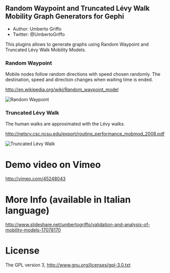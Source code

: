 ## Random Waypoint and Truncated Lévy Walk Mobility Graph Generators for Gephi
* Author: Umberto Griffo
* Twitter: @UmbertoGriffo

This plugins allows to generate graphs using Random Waypoint and Truncated Lévy Walk Mobility Models.

### Random Waypoint
Mobile nodes follow random directions with speed chosen randomly. 
The destination, speed and direction changes when waiting time is ended.

http://en.wikipedia.org/wiki/Random_waypoint_model

![Random Waypoint](https://github.com/umbertogriffo/MobilityModels/blob/master/random%20waypoint.JPG=100x20)

### Truncated Lévy Walk
The human walks are approximated with the Lévy walks.

http://netsrv.csc.ncsu.edu/export/routing_performance_mobmod_2008.pdf

![Truncated Lévy Walk](https://github.com/umbertogriffo/MobilityModels/blob/master/2000px-BrownianMotion.svg.png=100x20)

# Demo video on Vimeo
http://vimeo.com/45248043

# More Info (available in Italian language)
http://www.slideshare.net/umbertogriffo/validation-and-analysis-of-mobility-models-17078170

# License
The GPL version 3, http://www.gnu.org/licenses/gpl-3.0.txt
